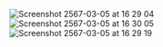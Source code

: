 ![Screenshot 2567-03-05 at 16 29 04](https://github.com/Assariii/True-Fan/assets/143721599/52521646-f0cf-4367-bfc6-8bcd4be8e6e5)
![Screenshot 2567-03-05 at 16 30 05](https://github.com/Assariii/True-Fan/assets/143721599/a41e7ad6-ce2a-4661-96e8-211164e5f946)
![Screenshot 2567-03-05 at 16 29 19](https://github.com/Assariii/True-Fan/assets/143721599/223a19cd-494b-4c9f-a7b8-3a451725d6f6)

